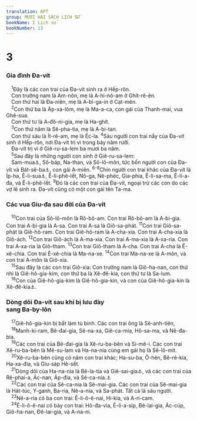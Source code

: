 ```yaml
---
translation: BPT
group: MƯƠI HAI SÁCH LỊCH SỬ
bookName: I Lịch sử 
bookNumber: 13
---
```


<div class="title"><h1>3</h1><h3>Gia đình Đa-vít</h3></div>
<span class="verse 1su_3_1"> <sup>1</sup>Đây là các con trai của Đa-vít sinh ra ở Hếp-rôn.<br/> Con trưởng nam là Am-nôn, mẹ là A-hi-nô-am ở Ghít-rê-ên.<br/> Con thứ hai là Đa-niên, mẹ là A-bi-ga-in ở Cạt-mên.<br/></span>
<span class="verse 1su_3_2"> <sup>2</sup>Con thứ ba là Áp-xa-lôm, mẹ là Ma-a-ca, con gái của Thanh-mai, vua Ghê-sua.<br/> Con thứ tư là A-đô-ni-gia, mẹ là Ha-ghít.<br/></span>
<span class="verse 1su_3_3"> <sup>3</sup>Con thứ năm là Sê-pha-tia, mẹ là A-bi-tan.<br/> Con thứ sáu là Ít-rê-am, mẹ là Éc-la.</span>
<span class="verse 1su_3_4"><sup>4</sup>Sáu người con trai nầy của Đa-vít sinh ở Hếp-rôn, nơi Đa-vít trị vì trong bảy năm rưỡi.<br/> Đa-vít trị vì ở Giê-ru-sa-lem ba mươi ba năm.<br/></span>
<span class="verse 1su_3_5"> <sup>5</sup>Sau đây là những người con sinh ở Giê-ru-sa-lem:<br/> Sam-mua<a data-toggle="tooltip" data-placement="bottom" title="Hay “Si-mia.” Xem thêm II Sam 5:14.">⚓</a>, Sô-báp, Na-than, và Sô-lô-môn, tức bốn người con của Đa-vít và Bát-sê-ba<a data-toggle="tooltip" data-placement="bottom" title="Bản Hê-bơ-rơ tiêu chuẩn ghi “Bát-sua.”">⚓</a>, con gái A-miên.</span>
<span class="verse 1su_3_6 1su_3_7+1su_3_8"><sup>6-8</sup>Chín người con trai khác của Đa-vít là Íp-ha, Ê-li-sua<a data-toggle="tooltip" data-placement="bottom" title="Hay “Ê-li-sa-ma.”">⚓</a>, Ê-li-phê-lết, Nô-ga, Nê-phéc, Gia-phia, Ê-li-sa-ma, Ê-li-a-đa, và Ê-li-phê-lết.</span>
<span class="verse 1su_3_9"><sup>9</sup>Đó là các con trai của Đa-vít, ngoại trừ các con do các vợ lẽ sinh ra. Đa-vít cũng có một con gái tên Ta-ma.<br/></span>
<div class="title"><h3>Các vua Giu-đa sau đời của Đa-vít</h3></div>
<span class="verse 1su_3_10"> <sup>10</sup>Con trai của Sô-lô-môn là Rô-bô-am. Con trai Rô-bô-am là A-bi-gia. Con trai A-bi-gia là A-sa. Con trai A-sa là Giô-sa-phát.</span>
<span class="verse 1su_3_11"><sup>11</sup>Con trai Giô-sa-phát là Giê-hô-ram. Con trai Giê-hô-ram là A-cha-xia. Con trai A-cha-xia là Giô-ách.</span>
<span class="verse 1su_3_12"><sup>12</sup>Con trai Giô-ách là A-ma-xia. Con trai A-ma-xia là A-xa-ria. Con trai A-xa-ria là Giô-tham.</span>
<span class="verse 1su_3_13"><sup>13</sup>Con trai Giô-tham là A-cha. Con trai A-cha là Ê-xê-chia. Con trai Ê-xê-chia là Ma-na-xe.</span>
<span class="verse 1su_3_14"><sup>14</sup>Con trai Ma-na-xe là A-môn, và con trai A-môn là Giô-xia.<br/></span>
<span class="verse 1su_3_15"> <sup>15</sup>Sau đây là các con trai Giô-xia: Con trưởng nam là Giô-ha-nan, con thứ nhì là Giê-hô-gia-kim, con thứ ba là Xê-đê-kia, con thứ tư là Sa-lum.<br/></span>
<span class="verse 1su_3_16"> <sup>16</sup>Con của Giê-hô-gia-kim là Giê-hô-gia-kin, và con của Giê-hô-gia-kin là Xê-đê-kia<a data-toggle="tooltip" data-placement="bottom" title="Câu nầy có thể hiểu theo hai cách: “Xê-đê-kia là con của Giê-hô-gia-kim và anh của Giê-hô-gia-kin” hay “Xê-đê-kia là con của Giê-hô-gia-kim và cháu của Giê-hô-gia-kin.”">⚓</a>.<br/></span>
<div class="title"><h3>Dòng dõi Đa-vít sau khi bị lưu đày<br/>sang Ba-by-lôn</h3></div>
<span class="verse 1su_3_17"> <sup>17</sup>Giê-hô-gia-kin bị bắt làm tù binh. Các con trai ông là Sê-anh-tiên,<br/></span>
<span class="verse 1su_3_18"> <sup>18</sup>Manh-ki-ram, Bê-đai-gia, Sê-na-xa, Giê-ca-mia, Hô-sa-ma, và Nê-đa-bia.<br/></span>
<span class="verse 1su_3_19"> <sup>19</sup>Các con trai của Bê-đai-gia là Xê-ru-ba-bên và Si-mê-i. Các con trai Xê-ru-ba-bên là Mê-su-lam và Ha-na-nia cùng em gái họ là Sê-lô-mít.<br/></span>
<span class="verse 1su_3_20"> <sup>20</sup>Xê-ru-ba-bên cũng có năm con trai khác; Ha-su-ba, Ô-hên, Bê-rê-kia, Ha-xa-đia, và Giu-sáp Hê-sết.<br/></span>
<span class="verse 1su_3_21"> <sup>21</sup>Dòng dõi của Ha-na-nia là Bê-la-tia và Giê-sai-gia<a data-toggle="tooltip" data-placement="bottom" title="Hay “Ê-sai.”">⚓</a>, và các con trai của Rê-phai-a, Ác-nan, Áp-đia, và Sê-ca-nia.<a data-toggle="tooltip" data-placement="bottom" title="Bản Hê-bơ-rơ ở chỗ nầy hơi khó hiểu.">⚓</a><br/></span>
<span class="verse 1su_3_22"> <sup>22</sup>Các con trai của Sê-ca-nia là Sê-mai-gia. Các con trai của Sê-mai-gia là Hát-túc, Y-ganh, Ba-ria, Nê-a-nia, và Sa-phát. Tất cả là sáu người.<br/></span>
<span class="verse 1su_3_23"> <sup>23</sup>Nê-a-ria có ba con trai: Ê-li-ô-ê-nai, Hi-kia, và A-ri-cam.<br/></span>
<span class="verse 1su_3_24"> <sup>24</sup>Ê-li-ô-ê-nai có bảy con trai: Hô-đa-via, Ê-li-a-síp, Bê-lai-gia, Ác-cúp, Giô-ha-nan, Đê-lai-gia, và A-na-ni.<br/></span>
